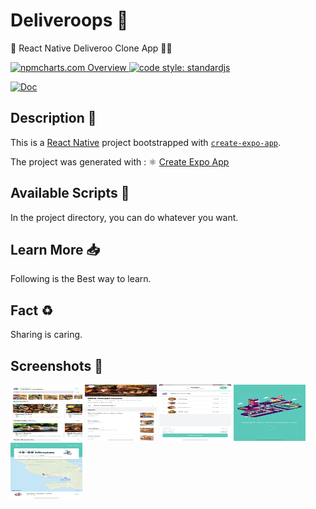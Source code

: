 # Deliveroops 🍱

🛵 React Native Deliveroo Clone App 🥡🥢

<a href="https://npmcharts.com">
    <img src="https://img.shields.io/badge/-npmcharts-red" alt="npmcharts.com Overview" />
</a>

<a href="https://standardjs.com">
  <img src="https://img.shields.io/badge/code_style-standardjs-cccc44.svg" alt="code style: standardjs">
</a>

[![Doc](https://img.shields.io/badge/App-Deliveroo-red)](http://aldofwi.github.io/deliveroops)

## Description 📝

This is a [React Native](https://reactnative.dev/) project bootstrapped with [`create-expo-app`](https://www.npmjs.com/package/create-expo-app).

The project was generated with :
⚛️ [Create Expo App](https://expo.dev/client)

## Available Scripts 📲

In the project directory, you can do whatever you want.

## Learn More 📥

Following is the Best way to learn.

## Fact ♻️

Sharing is caring.

## Screenshots 📸

<img src="client/assets/screenshots/IMG_1380.jpg" height="90" width="115" />
<img src="client/assets/screenshots/IMG_1381.jpg" height="90" width="115"/>
<img src="client/assets/screenshots/IMG_1382.jpg" height="90" width="115" />
<img src="client/assets/screenshots/IMG_1383.jpg" height="90" width="115" />
<img src="client/assets/screenshots/IMG_1385.jpg" height="90" width="115" />

